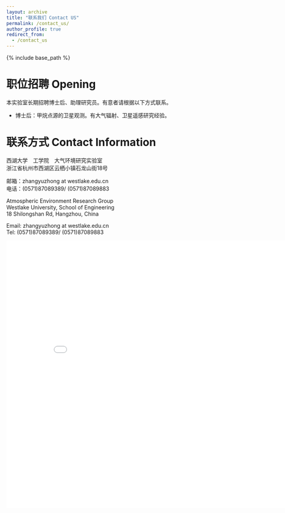 ```yaml
---
layout: archive
title: "联系我们 Contact US"
permalink: /contact_us/
author_profile: true
redirect_from:
  - /contact_us
---
```


{% include base_path %}

# 职位招聘 Opening
本实验室长期招聘博士后、助理研究员。有意者请根据以下方式联系。
* 博士后：甲烷点源的卫星观测。有大气辐射、卫星遥感研究经验。

# 联系方式 Contact Information
西湖大学　工学院　大气环境研究实验室  
浙江省杭州市西湖区云栖小镇石龙山街18号
     
邮箱：zhangyuzhong at westlake.edu.cn  
电话：(0571)87089389/ (0571)87089883  

Atmospheric Environment Research Group  
Westlake University, School of Engineering  
18 Shilongshan Rd, Hangzhou, China  
   
Email: zhangyuzhong at westlake.edu.cn  
Tel: (0571)87089389/ (0571)87089883  

<!--p style="text-decoration:underline;"><a href="/talkmap.html">See a map of all the places I've given a talk!</a></p-->
<iframe src="/talkmap/campus_location.html" height="700" width="850" style="border:none;"></iframe>
